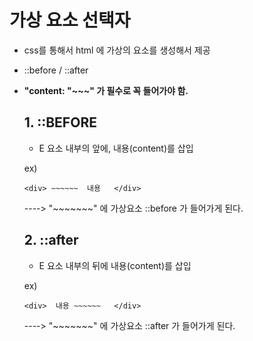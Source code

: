# 가상 요소 선택자

- css를 통해서 html 에 가상의 요소를 생성해서 제공 

- ::before / ::after

- **"content: "~~~" 가 필수로 꼭 들어가야 함.**

  ## 1. ::BEFORE

  - E 요소 내부의 앞에, 내용(content)를 삽입

  ex)

  ```
  <div> ~~~~~~  내용   </div>
  ```

  ----> "~~~~~~~" 에 가상요소 ::before 가 들어가게 된다.

  

  ## 2. ::after

  - E 요소 내부의 뒤에 내용(content)를 삽입

  ex) 

  ``` 
  <div>  내용 ~~~~~~   </div>
  ```

  ----> "~~~~~~~" 에 가상요소 ::after 가 들어가게 된다.

  

  

